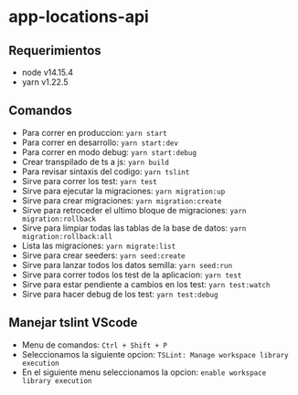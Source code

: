 # app-locations-api

## Requerimientos
- node v14.15.4
- yarn v1.22.5

## Comandos
- Para correr en produccion: ```yarn start```
- Para correr en desarrollo: ```yarn start:dev```
- Para correr en modo debug: ```yarn start:debug```
- Crear transpilado de ts a js: ```yarn build```
- Para revisar sintaxis del codigo: ```yarn tslint```
- Sirve para correr los test: ```yarn test```
- Sirve para ejecutar la migraciones: ```yarn migration:up```
- Sirve para crear migraciones: ```yarn migration:create```
- Sirve para retroceder el ultimo bloque de migraciones: ```yarn migration:rollback```
- Sirve para limpiar todas las tablas de la base de datos: ```yarn migration:rollback:all```
- Lista las migraciones: ```yarn migrate:list```
- Sirve para crear seeders: ```yarn seed:create```
- Sirve para lanzar todos los datos semilla: ```yarn seed:run```
- Sirve para correr todos los test de la aplicacion: ```yarn test```
- Sirve para estar pendiente a cambios en los test: ```yarn test:watch```
- Sirve para hacer debug de los test: ```yarn test:debug```

## Manejar tslint VScode
- Menu de comandos: ```Ctrl + Shift + P```
- Seleccionamos la siguiente opcion: ```TSLint: Manage workspace library execution```
- En el siguiente menu seleccionamos la opcion: ```enable workspace library execution```